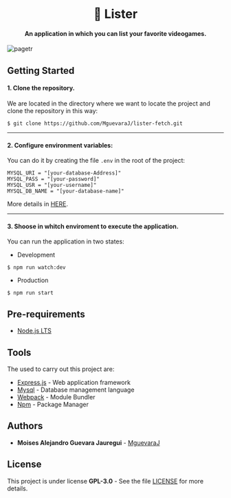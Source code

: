 <h1 align="center">📜 Lister</h1>
<h4 align="center">An application in which you can list your favorite videogames.</h4>

![pagetr](https://user-images.githubusercontent.com/46603674/59171248-19cb4400-8b10-11e9-875e-9c5412ccecc7.png)

## Getting Started

#### 1. Clone the repository.

We are located in the directory where we want to locate the project and clone the repository in this way:

```
$ git clone https://github.com/MguevaraJ/lister-fetch.git
```

------------

#### 2. Configure environment variables:

You can do it by creating the file `.env` in the root of the project:

```
MYSQL_URI = "[your-database-Address]"
MYSQL_PASS = "[your-password]"
MYSQL_USR = "[your-username]"
MYSQL_DB_NAME = "[your-database-name]"
```
More details in [HERE](https://github.com/motdotla/dotenv).

------------

#### 3. Shoose in whitch enviroment to execute the application.

You can run the application in two states:

- Development
```
$ npm run watch:dev
```
- Production
```
$ npm run start
```

## Pre-requirements

- [Node.js LTS](https://nodejs.org/en/)

## Tools

The used to carry out this project are:

- [Express.js](https://expressjs.com/) - Web application framework
- [Mysql](https://github.com/mysqljs/mysql) - Database management language
- [Webpack](https://webpack.js.org/) - Module Bundler
- [Npm](https://www.npmjs.com/) - Package Manager

## Authors

- **Moises Alejandro Guevara Jauregui** - [MguevaraJ](https://github.com/MguevaraJ)

## License

This project is under license **GPL-3.0** - See the file [LICENSE](https://github.com/MguevaraJ/lister-fetch/blob/master/LICENSE) for more details.
